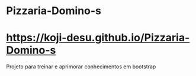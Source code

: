 # Pizzaria-Domino-s
# https://koji-desu.github.io/Pizzaria-Domino-s


Projeto para treinar e aprimorar conhecimentos em bootstrap
